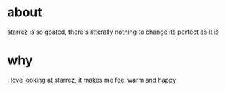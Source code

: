 # about
starrez is so goated, there's litterally nothing to change its perfect as it is

# why
i love looking at starrez, it makes me feel warm and happy